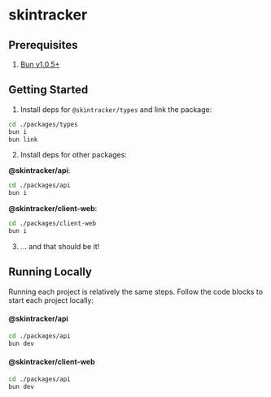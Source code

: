 # skintracker

## Prerequisites

1. [Bun v1.0.5+](https://bun.sh/)

## Getting Started

1. Install deps for `@skintracker/types` and link the package:

```bash
cd ./packages/types
bun i
bun link
```

2. Install deps for other packages:

**@skintracker/api**:

```bash
cd ./packages/api
bun i
```

**@skintracker/client-web**:

```bash
cd ./packages/client-web
bun i
```

3. ... and that should be it!

## Running Locally

Running each project is relatively the same steps. Follow the code blocks to start each project locally:

#### @skintracker/api

```bash
cd ./packages/api
bun dev
```

#### @skintracker/client-web

```bash
cd ./packages/api
bun dev
```
